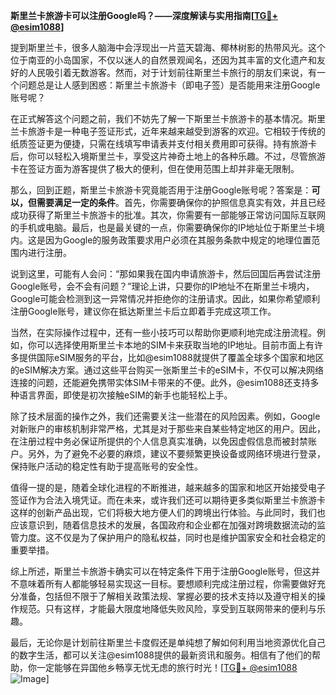 **斯里兰卡旅游卡可以注册Google吗？——深度解读与实用指南[[TG💪+ @esim1088](https://t.me/s/esim1088)]**

提到斯里兰卡，很多人脑海中会浮现出一片蓝天碧海、椰林树影的热带风光。这个位于南亚的小岛国家，不仅以迷人的自然景观闻名，还因为其丰富的文化遗产和友好的人民吸引着无数游客。然而，对于计划前往斯里兰卡旅行的朋友们来说，有一个问题总是让人感到困惑：斯里兰卡旅游卡（即电子签）是否能用来注册Google账号呢？

在正式解答这个问题之前，我们不妨先了解一下斯里兰卡旅游卡的基本情况。斯里兰卡旅游卡是一种电子签证形式，近年来越来越受到游客的欢迎。它相较于传统的纸质签证更为便捷，只需在线填写申请表并支付相关费用即可获得。持有旅游卡后，你可以轻松入境斯里兰卡，享受这片神奇土地上的各种乐趣。不过，尽管旅游卡在签证方面为游客提供了极大的便利，但在使用范围上却并非毫无限制。

那么，回到正题，斯里兰卡旅游卡究竟能否用于注册Google账号呢？答案是：**可以，但需要满足一定的条件**。首先，你需要确保你的护照信息真实有效，并且已经成功获得了斯里兰卡旅游卡的批准。其次，你需要有一部能够正常访问国际互联网的手机或电脑。最后，也是最关键的一点，你需要确保你的IP地址位于斯里兰卡境内。这是因为Google的服务政策要求用户必须在其服务条款中规定的地理位置范围内进行注册。

说到这里，可能有人会问：“那如果我在国内申请旅游卡，然后回国后再尝试注册Google账号，会不会有问题？”理论上讲，只要你的IP地址不在斯里兰卡境内，Google可能会检测到这一异常情况并拒绝你的注册请求。因此，如果你希望顺利注册Google账号，建议你在抵达斯里兰卡后立即着手完成这项工作。

当然，在实际操作过程中，还有一些小技巧可以帮助你更顺利地完成注册流程。例如，你可以选择使用斯里兰卡本地的SIM卡来获取当地的IP地址。目前市面上有许多提供国际eSIM服务的平台，比如@esim1088就提供了覆盖全球多个国家和地区的eSIM解决方案。通过这些平台购买一张斯里兰卡的eSIM卡，不仅可以解决网络连接的问题，还能避免携带实体SIM卡带来的不便。此外，@esim1088还支持多种语言界面，即使是初次接触eSIM的新手也能轻松上手。

除了技术层面的操作之外，我们还需要关注一些潜在的风险因素。例如，Google对新账户的审核机制非常严格，尤其是对于那些来自某些特定地区的用户。因此，在注册过程中务必保证所提供的个人信息真实准确，以免因虚假信息而被封禁账户。另外，为了避免不必要的麻烦，建议不要频繁更换设备或网络环境进行登录，保持账户活动的稳定性有助于提高账号的安全性。

值得一提的是，随着全球化进程的不断推进，越来越多的国家和地区开始接受电子签证作为合法入境凭证。而在未来，或许我们还可以期待更多类似斯里兰卡旅游卡这样的创新产品出现，它们将极大地方便人们的跨境出行体验。与此同时，我们也应该意识到，随着信息技术的发展，各国政府和企业都在加强对跨境数据流动的监管力度。这不仅是为了保护用户的隐私权益，同时也是维护国家安全和社会稳定的重要举措。

综上所述，斯里兰卡旅游卡确实可以在特定条件下用于注册Google账号，但这并不意味着所有人都能够轻易实现这一目标。要想顺利完成注册过程，你需要做好充分准备，包括但不限于了解相关政策法规、掌握必要的技术支持以及遵守相关的操作规范。只有这样，才能最大限度地降低失败风险，享受到互联网带来的便利与乐趣。

最后，无论你是计划前往斯里兰卡度假还是单纯想了解如何利用当地资源优化自己的数字生活，都可以关注@esim1088提供的最新资讯和服务。相信有了他们的帮助，你一定能够在异国他乡畅享无忧无虑的旅行时光！[[TG💪+ @esim1088](https://t.me/s/esim1088) ![Image](https://i.postimg.cc/4NQfJmqS/Snipaste-2025-05-13-00-14-12.png)]
